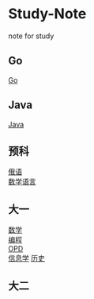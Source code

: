 # Study-Note

note for study
## Go

[Go](/Go/readme.md)

## Java

[Java](/Java/readme.md)

## 预科

[俄语](RussianLanguage/readme.md)  
[数学语言](MathsLanguage/readme.md)  

## 大一

[数学](Math/readme.md)  
[编程](Program/readme.md)  
[OPD](OPD/readme.md)  
[信息学](Informatics/readme.md)
[历史](History/readme.md)

## 大二

<!--pull request example-->
